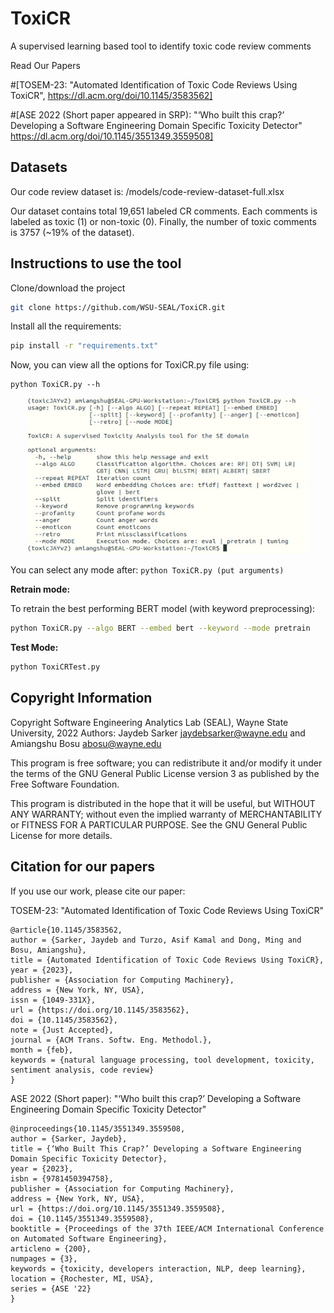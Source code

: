 # ToxiCR

A supervised learning based tool to identify toxic code review comments

Read Our Papers <br />

#[TOSEM-23: "Automated Identification of Toxic Code Reviews Using ToxiCR", https://dl.acm.org/doi/10.1145/3583562]

#[ASE 2022 (Short paper appeared in SRP): "‘Who built this crap?’ Developing a Software Engineering Domain Specific Toxicity Detector" https://dl.acm.org/doi/10.1145/3551349.3559508]

## Datasets

Our code review dataset is: /models/code-review-dataset-full.xlsx <br>

Our dataset contains total 19,651 labeled CR comments.
Each comments is labeled as toxic (1) or non-toxic (0). Finally, the number of toxic comments is 3757 (~19% of the dataset).

## Instructions to use the tool

Clone/download the project

```bash
git clone https://github.com/WSU-SEAL/ToxiCR.git
```

Install all the requirements:

```bash
pip install -r "requirements.txt"
```

Now, you can view all the options for ToxiCR.py file using:

```
python ToxiCR.py --h
```

<p align="center">
  <img width="450" height="250" src="toxiCRinterface.jpg">
</p>

You can select any mode after: `python ToxiCR.py (put arguments)`

**Retrain mode:**

To retrain the best performing BERT model (with keyword preprocessing):

```bash
python ToxiCR.py --algo BERT --embed bert --keyword --mode pretrain
```

**Test Mode:**

```bash
python ToxiCRTest.py
```

## Copyright Information

Copyright Software Engineering Analytics Lab (SEAL), Wayne State University, 2022
Authors: Jaydeb Sarker <jaydebsarker@wayne.edu> and Amiangshu Bosu <abosu@wayne.edu>

This program is free software; you can redistribute it and/or
modify it under the terms of the GNU General Public License
version 3 as published by the Free Software Foundation.

This program is distributed in the hope that it will be useful,
but WITHOUT ANY WARRANTY; without even the implied warranty of
MERCHANTABILITY or FITNESS FOR A PARTICULAR PURPOSE. See the
GNU General Public License for more details.

## Citation for our papers

If you use our work, please cite our paper:

TOSEM-23: "Automated Identification of Toxic Code Reviews Using ToxiCR"

```
@article{10.1145/3583562,
author = {Sarker, Jaydeb and Turzo, Asif Kamal and Dong, Ming and Bosu, Amiangshu},
title = {Automated Identification of Toxic Code Reviews Using ToxiCR},
year = {2023},
publisher = {Association for Computing Machinery},
address = {New York, NY, USA},
issn = {1049-331X},
url = {https://doi.org/10.1145/3583562},
doi = {10.1145/3583562},
note = {Just Accepted},
journal = {ACM Trans. Softw. Eng. Methodol.},
month = {feb},
keywords = {natural language processing, tool development, toxicity, sentiment analysis, code review}
}
```

ASE 2022 (Short paper): "‘Who built this crap?’ Developing a Software Engineering Domain Specific Toxicity Detector"

```
@inproceedings{10.1145/3551349.3559508,
author = {Sarker, Jaydeb},
title = {‘Who Built This Crap?’ Developing a Software Engineering Domain Specific Toxicity Detector},
year = {2023},
isbn = {9781450394758},
publisher = {Association for Computing Machinery},
address = {New York, NY, USA},
url = {https://doi.org/10.1145/3551349.3559508},
doi = {10.1145/3551349.3559508},
booktitle = {Proceedings of the 37th IEEE/ACM International Conference on Automated Software Engineering},
articleno = {200},
numpages = {3},
keywords = {toxicity, developers interaction, NLP, deep learning},
location = {Rochester, MI, USA},
series = {ASE '22}
}

```
